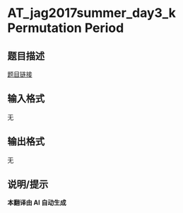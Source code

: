 # AT_jag2017summer_day3_k Permutation Period

## 题目描述

[题目链接](https://atcoder.jp/contests/jag2017summer-day3/tasks/jag2017summer_day3_k)

## 输入格式

无

## 输出格式

无

## 说明/提示

**本翻译由 AI 自动生成**